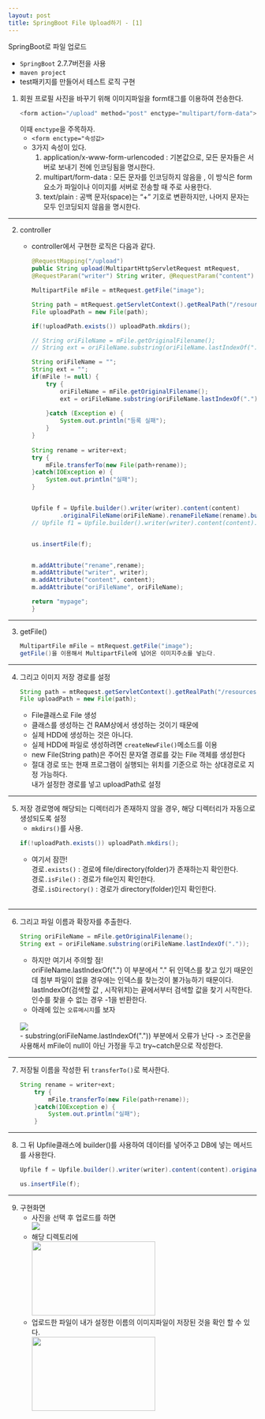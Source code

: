 ```yaml
---
layout: post
title: SpringBoot File Upload하기 - [1]
---
```



SpringBoot로 파일 업로드

- `SpringBoot` 2.7.7버전을 사용
- `maven project`
- test패키지를 만들어서 테스트 로직 구현


1. 회원 프로필 사진을 바꾸기 위해 이미지파일을 form태그를 이용하여 전송한다.
    ```java
    <form action="/upload" method="post" enctype="multipart/form-data">
    ```
    이때 `enctype`을 주목하자.
    - `<form enctype="속성값>`
    - 3가지 속성이 있다.
        1. application/x-www-form-urlencoded : 기본값으로, 모든 문자들은 서버로 보내기 전에 인코딩됨을 명시한다.
        2. multipart/form-data : 모든 문자를 인코딩하지 않음을 , 이 방식은 form 요소가 파일이나 이미지를 서버로 전송할 때 주로 사용한다.
        3. text/plain : 공백 문자(space)는 “+” 기호로 변환하지만, 나머지 문자는 모두 인코딩되지 않음을 명시한다.
  
 
---------

2. controller  
    - controller에서 구현한 로직은 다음과 같다.
    
        ```java
        @RequestMapping("/upload")
        public String upload(MultipartHttpServletRequest mtRequest, 
        @RequestParam("writer") String writer, @RequestParam("content") String content,Model m) {
        
        MultipartFile mFile = mtRequest.getFile("image");
        
		String path = mtRequest.getServletContext().getRealPath("/resources/upload/test/");
		File uploadPath = new File(path);
		
		if(!uploadPath.exists()) uploadPath.mkdirs();
		
		// String oriFileName = mFile.getOriginalFilename();
		// String ext = oriFileName.substring(oriFileName.lastIndexOf("."));
		
		String oriFileName = "";
		String ext = "";
		if(mFile != null) {
			try {
				oriFileName = mFile.getOriginalFilename();
				ext = oriFileName.substring(oriFileName.lastIndexOf("."));
				
			}catch (Exception e) {
				System.out.println("등록 실패");
			}
		}
				
		String rename = writer+ext;
		try {
			mFile.transferTo(new File(path+rename));
		}catch(IOException e) {
			System.out.println("실패");
		}
		
		
		Upfile f = Upfile.builder().writer(writer).content(content)
				.originalFileName(oriFileName).renameFileName(rename).build();
		// Upfile f1 = Upfile.builder().writer(writer).content(content).build();
	
		
		us.insertFile(f);
		
		
		m.addAttribute("rename",rename);
		m.addAttribute("writer", writer);
		m.addAttribute("content", content);
		m.addAttribute("oriFileName", oriFileName);
		
		return "mypage";
	    }
        ```


---------

3.  getFile()
	```java
    MultipartFile mFile = mtRequest.getFile("image");
    getFile()을 이용해서 MultipartFile에 넘어온 이미지주소를 넣는다.
    ```    


---------

4. 그리고 이미지 저장 경로를 설정
	```java
    String path = mtRequest.getServletContext().getRealPath("/resources/upload/test/");
    File uploadPath = new File(path);
	```
	- File클래스로 File 생성
	- 클래스를 생성하는 건 RAM상에서 생성하는 것이기 때문에 
	- 실제 HDD에 생성하는 것은 아니다.
	- 실제 HDD에 파일로 생성하려면 `createNewFile()`메소드를 이용 
	- new File(String path)은 주어진 문자열 경로를 갖는 File 객체를 생성한다
    - 절대 경로 또는 현재 프로그램이 실행되는 위치를 기준으로 하는 상대경로로 지정 가능하다.<br>
    	내가 설정한 경로를 넣고 uploadPath로 설정    


---------

5. 저장 경로명에 해당되는 디렉터리가 존재하지 않을 경우, 해당 디렉터리가 자동으로 생성되도록 설정
	- `mkdirs()`를 사용.
	```java
	if(!uploadPath.exists()) uploadPath.mkdirs();
	```
	-  여기서 잠깐! <br>
       	경로`.exists()` : 경로에 file/directory(folder)가 존재하는지 확인한다. <br>
        경로`.isFile()` : 경로가 file인지 확인한다. <br>
        경로`.isDirectory()` : 경로가 directory(folder)인지 확인한다. <br>
		<br>	
		
---------

6. 그리고 파일 이름과 확장자를 추출한다.
	```java
	String oriFileName = mFile.getOriginalFilename();
	String ext = oriFileName.substring(oriFileName.lastIndexOf("."));
	```
	- 하지만 여기서 주의할 점! <br>
		oriFileName.lastIndexOf(".") 이 부분에서 "." 뒤 인덱스를 찾고 있기 때문인데 첨부 파일이 없을 경우에는 인덱스를 찾는것이 불가능하기 때문이다.<br>
		lastIndexOf(검색할 값 , 시작위치)는 끝에서부터 검색할 값을 찾기 시작한다.<br>
		인수를 찾을 수 없는 경우 -1을 반환한다.<br>
	- 아래에 있는 `오류메시지`를 보자<br>
	<br>
	<image src="https://user-images.githubusercontent.com/107177133/212882308-9a530a0b-f89d-468e-9d8f-04f25a8146bd.png"/>
	<br>
	- substring(oriFileName.lastIndexOf(".")) 부분에서 오류가 난다 -> 조건문을 사용해서 mFile이 null이 아닌 가정을 두고 try~catch문으로 작성한다.

---------

7. 저장될 이름을 작성한 뒤 `transferTo()`로 복사한다.
	```java
	String rename = writer+ext;
		try {
			mFile.transferTo(new File(path+rename));
		}catch(IOException e) {
			System.out.println("실패");
		}
	```

---------

8. 그 뒤 Upfile클래스에 builder()를 사용하여 데이터를 넣어주고 DB에 넣는 메서드를 사용한다.
	```java
	Upfile f = Upfile.builder().writer(writer).content(content).originalFileName(oriFileName).renameFileName(rename).build();
	
	us.insertFile(f);
	```
	
--------

9. 구현화면
	- 사진을 선택 후 업로드를 하면<br>
		<image src="https://user-images.githubusercontent.com/107177133/213077036-7821df9e-0779-4e3b-a13d-a4e999782e77.png"/> <br>
	- 해당 디렉토리에<br>
		<image src="https://user-images.githubusercontent.com/107177133/213076133-3a460ea7-2f55-4caa-a39f-e4a6acd931f7.png" width="250" height="150"/><br>
	- 업로드한 파일이 내가 설정한 이름의 이미지파일이 저장된 것을 확인 할 수 있다.<br>
		<image src="https://user-images.githubusercontent.com/107177133/213076608-bcce7316-728c-448d-a33c-4aeb60dc418a.png" width="250" height="150"/>
